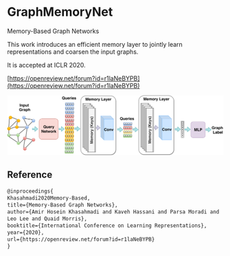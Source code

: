 # GraphMemoryNet
Memory-Based Graph Networks

This work introduces an efficient memory layer to jointly learn representations and coarsen the input graphs.

It is accepted at ICLR 2020.

[https://openreview.net/forum?id=r1laNeBYPB](https://openreview.net/forum?id=r1laNeBYPB)



![](img/mgn.png)


## Reference

```
@inproceedings{
Khasahmadi2020Memory-Based,
title={Memory-Based Graph Networks},
author={Amir Hosein Khasahmadi and Kaveh Hassani and Parsa Moradi and Leo Lee and Quaid Morris},
booktitle={International Conference on Learning Representations},
year={2020},
url={https://openreview.net/forum?id=r1laNeBYPB}
}
```
